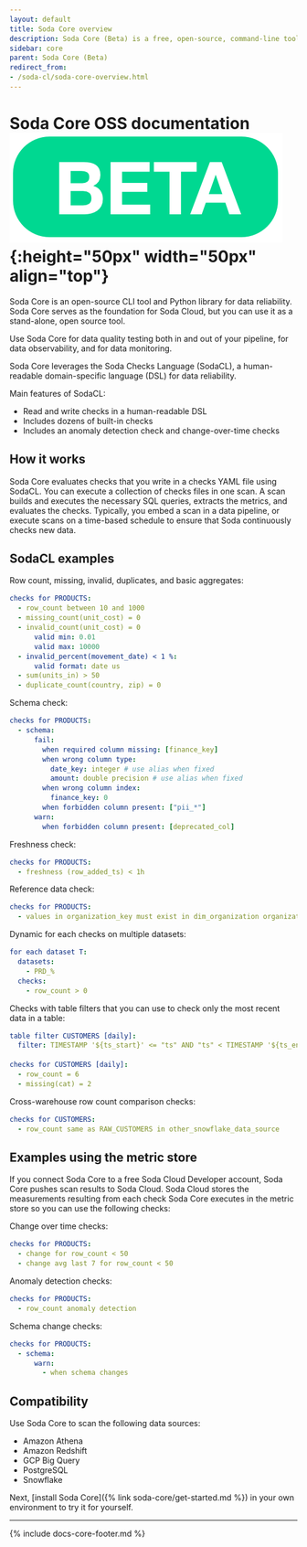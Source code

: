 ```yaml
---
layout: default
title: Soda Core overview
description: Soda Core (Beta) is a free, open-source, command-line tool that enables you to use the Soda Checks Language (Beta) to turn user-defined input into SQL queries.
sidebar: core
parent: Soda Core (Beta)
redirect_from:
- /soda-cl/soda-core-overview.html
---
```


# Soda Core OSS documentation ![beta](/assets/images/beta.png){:height="50px" width="50px" align="top"}

Soda Core is an open-source CLI tool and Python library for data reliability.  Soda Core serves as the foundation 
for Soda Cloud, but you can use it as a stand-alone, open source tool. 

Use Soda Core for data quality testing both in and out of your pipeline, for data observability, and for data monitoring.

Soda Core leverages the Soda Checks Language (SodaCL), a human-readable domain-specific language (DSL) for data reliability.

Main features of SodaCL:

* Read and write checks in a human-readable DSL
* Includes dozens of built-in checks
* Includes an anomaly detection check and change-over-time checks

## How it works

Soda Core evaluates checks that you write in a checks YAML file using SodaCL. You can execute a collection of checks files 
in one scan. A scan builds and executes the necessary SQL queries, extracts the metrics, and 
evaluates the checks. Typically, you embed a scan in a data pipeline, or execute scans on a time-based schedule to 
ensure that Soda continuously checks new data.

## SodaCL examples

Row count, missing, invalid, duplicates, and basic aggregates:
```yaml
checks for PRODUCTS:
  - row_count between 10 and 1000
  - missing_count(unit_cost) = 0
  - invalid_count(unit_cost) = 0
      valid min: 0.01
      valid max: 10000
  - invalid_percent(movement_date) < 1 %:
      valid format: date us
  - sum(units_in) > 50
  - duplicate_count(country, zip) = 0
```

Schema check:
```yaml
checks for PRODUCTS:
  - schema:
      fail:
        when required column missing: [finance_key]
        when wrong column type:
          date_key: integer # use alias when fixed
          amount: double precision # use alias when fixed
        when wrong column index:
          finance_key: 0
        when forbidden column present: ["pii_*"]
      warn:
        when forbidden column present: [deprecated_col]
```

Freshness check:
```yaml
checks for PRODUCTS:
  - freshness (row_added_ts) < 1h
```

Reference data check:
```yaml
checks for PRODUCTS:
  - values in organization_key must exist in dim_organization organization_key
```

Dynamic for each checks on multiple datasets:
```yaml
for each dataset T:
  datasets: 
    - PRD_%
  checks:
    - row_count > 0
```

Checks with table filters that you can use to check only the most recent data in a table:
```yaml
table filter CUSTOMERS [daily]:
  filter: TIMESTAMP '${ts_start}' <= "ts" AND "ts" < TIMESTAMP '${ts_end}'

checks for CUSTOMERS [daily]:
  - row_count = 6
  - missing(cat) = 2
```

Cross-warehouse row count comparison checks:
```yaml
checks for CUSTOMERS:
  - row_count same as RAW_CUSTOMERS in other_snowflake_data_source
```

## Examples using the metric store

If you connect Soda Core to a free Soda Cloud Developer account, Soda Core pushes scan results to Soda Cloud. Soda Cloud stores the measurements resulting from each check Soda Core executes in the metric store so you can use the following checks:

Change over time checks:
```yaml
checks for PRODUCTS:
  - change for row_count < 50
  - change avg last 7 for row_count < 50
```

Anomaly detection checks:
```yaml
checks for PRODUCTS:
  - row_count anomaly detection
```

Schema change checks:
```yaml
checks for PRODUCTS:
  - schema:
      warn:
        - when schema changes
```

## Compatibility

Use Soda Core to scan the following data sources:
* Amazon Athena
* Amazon Redshift 
* GCP Big Query
* PostgreSQL
* Snowflake


Next, [install Soda Core]({% link soda-core/get-started.md %}) in your own environment to try it for yourself.

---
{% include docs-core-footer.md %}
